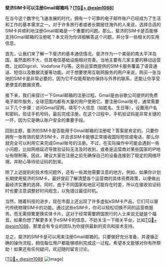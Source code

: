 **斐济SIM卡可以注册Gmail邮箱吗？[[TG💪+ @esim1088](https://t.me/s/esim1088)]**

在当今这个数字化飞速发展的时代，拥有一个可靠的电子邮件账户已经成为了生活和工作的基本需求之一。对于许多旅行者或者长期居住海外的人来说，选择合适的SIM卡并顺利地注册Gmail邮箱是一个重要的问题。那么，斐济的SIM卡是否能够支持Gmail邮箱的注册呢？本文将为你详细解答这个问题，并分享一些相关的实用信息。

首先，让我们来了解一下斐济的基本通信情况。斐济作为一个美丽的南太平洋岛国，虽然面积不大，但其电信基础设施相对完善。当地主要有几家主要的移动运营商，比如Digicel、Vodafone Fiji等。这些运营商提供的SIM卡服务覆盖了语音通话、短信以及数据流量等功能。对于想要使用互联网服务的用户来说，购买一张当地的SIM卡是非常必要的，因为它不仅能帮助你保持与外界的联系，还能让你享受更便宜的数据资费。

接下来，我们来探讨一下Gmail邮箱的注册过程。Gmail是由谷歌公司提供的免费电子邮件服务，全球范围内都有大量的用户使用它。要注册Gmail账号，通常需要以下几个步骤：访问Gmail官网，填写个人信息（如姓名、生日等），设置用户名和密码，验证手机号码，最后完成注册。在这个过程中，手机验证码是非常关键的一环，因为它是确认账户安全的重要手段。

回到主题，斐济的SIM卡是否能用于Gmail邮箱的注册呢？答案是肯定的。只要你拥有一张有效的斐济SIM卡，并且该SIM卡能够正常接收国际短信或电话，那么你就完全可以利用它来完成Gmail账号的注册。不过，在实际操作中可能会遇到一些小问题，比如网络延迟导致验证码无法及时收到，或者是运营商对某些国家的IP地址有限制等。因此，建议大家在注册之前先确保自己的设备连接到了稳定的网络环境，并耐心等待验证码的到来。

除了上述提到的技术性问题外，还有一些其他需要注意的地方。例如，如果你计划长期使用斐济的SIM卡，最好提前了解清楚各个运营商的具体资费政策，以便做出最经济实惠的选择。同时，由于不同国家和地区可能存在时差，所以在接收验证码时也要注意调整好时间观念，以免错过最佳时机。

当然，随着科技的进步，现在市面上还出现了许多虚拟eSIM卡产品，它们可以替代传统物理SIM卡的功能。通过这些eSIM卡，你可以轻松切换不同的运营商服务，而无需频繁更换实体卡片。这对于经常需要跨国旅行的人士来说无疑是个福音。如果你想了解更多关于eSIM卡的信息，不妨关注一下相关平台，比如[TG💪+ @esim1088](https://t.me/s/esim1088)，那里会有专业的团队为你提供最新的资讯和技术支持。

总之，斐济的SIM卡是可以用来注册Gmail邮箱的。只要做好充分准备，并遵循正确的操作流程，相信每位用户都能够顺利完成这一过程。希望本文能够对你有所帮助！如果还有任何疑问，欢迎随时留言讨论。

[[TG💪+ @esim1088](https://t.me/s/esim1088) ![Image](https://i.postimg.cc/4NQfJmqS/Snipaste-2025-05-13-00-14-12.png)]